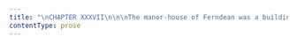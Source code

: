 ```yaml
---
title: "\nCHAPTER XXXVII\n\n\nThe manor-house of Ferndean was a building of considerable antiquity,\nmoderate size, and no architectural pretensions, deep buried in a wood.\_\nI had heard of it before.\_ Mr. Rochester often spoke of it, and\nsometimes went there.\_ His father had purchased the estate for the sake\nof the game covers.\_ He would have let the house, but could find no\ntenant, in consequence of its ineligible and insalubrious site.\_\nFerndean then remained uninhabited and unfurnished, with the exception\nof some two or three rooms fitted up for the accommodation of the squire\nwhen he went there in the season to shoot.\n\nTo this house I came just ere dark on an evening marked by the\ncharacteristics of sad sky, cold gale, and continued small penetrating\nrain.\_ The last mile I performed on foot, having dismissed the chaise\nand driver with the double remuneration I had promised.\_ Even when\nwithin a very short distance of the manor-house, you could see nothing\nof it, so thick and dark grew the timber of the gloomy wood about it.\_\nIron gates between granite pillars showed me where to enter, and passing\nthrough them, I found myself at once in the twilight of close-ranked\ntrees.\_ There was a grass-grown track descending the forest aisle\nbetween hoar and knotty shafts and under branched arches.\_ I followed\nit, expecting soon to reach the dwelling; but it stretched on and on, it\nwould far and farther: no sign of habitation or grounds was visible.\n\nI thought I had taken a wrong direction and lost my way.\_ The darkness\nof natural as well as of sylvan dusk gathered over me.\_ I looked round\nin search of another road.\_ There was none: all was interwoven stem,\ncolumnar trunk, dense summer foliage—no opening anywhere.\n\nI proceeded: at last my way opened, the trees thinned a little;\npresently I beheld a railing, then the house—scarce, by this dim light,\ndistinguishable from the trees; so dank and green were its decaying\nwalls.\_ Entering a portal, fastened only by a latch, I stood amidst a\nspace of enclosed ground, from which the wood swept away in a\nsemicircle.\_ There were no flowers, no garden-beds; only a broad\ngravel-walk girdling a grass-plat, and this set in the heavy frame of\nthe forest.\_ The house presented two pointed gables in its front; the\nwindows were latticed and narrow: the front door was narrow too, one\nstep led up to it.\_ The whole looked, as the host of the Rochester Arms\nhad said, “quite a desolate spot.”\_ It was as still as a church on a\nweek-day: the pattering rain on the forest leaves was the only sound\naudible in its vicinage.\n\n“Can there be life here?” I asked.\n\nYes, life of some kind there was; for I heard a movement—that narrow\nfront-door was unclosing, and some shape was about to issue from the\ngrange.\n\nIt opened slowly: a figure came out into the twilight and stood on the\nstep; a man without a hat: he stretched forth his hand as if to feel\nwhether it rained.\_ Dusk as it was, I had recognised him—it was my\nmaster, Edward Fairfax Rochester, and no other.\n\nI stayed my step, almost my breath, and stood to watch him—to examine\nhim, myself unseen, and alas! to him invisible.\_ It was a sudden\nmeeting, and one in which rapture was kept well in check by pain.\_ I had\nno difficulty in restraining my voice from exclamation, my step from\nhasty advance.\n\nHis form was of the same strong and stalwart contour as ever: his port\nwas still erect, his hair was still raven black; nor were his features\naltered or sunk: not in one year’s space, by any sorrow, could his\nathletic strength be quelled or his vigorous prime blighted.\_ But in his\ncountenance I saw a change: that looked desperate and brooding—that\nreminded me of some wronged and fettered wild beast or bird, dangerous\nto approach in his sullen woe.\_ The caged eagle, whose gold-ringed eyes\ncruelty has extinguished, might look as looked that sightless Samson.\n\nAnd, reader, do you think I feared him in his blind ferocity?—if you do,\nyou little know me.\_ A soft hope blest with my sorrow that soon I should\ndare to drop a kiss on that brow of rock, and on those lips so sternly\nsealed beneath it: but not yet.\_ I would not accost him yet.\n\nHe descended the one step, and advanced slowly and gropingly towards the\ngrass-plat.\_ Where was his daring stride now?\_ Then he paused, as if he\nknew not which way to turn.\_ He lifted his hand and opened his eyelids;\ngazed blank, and with a straining effort, on the sky, and toward the\namphitheatre of trees: one saw that all to him was void darkness.\_ He\nstretched his right hand (the left arm, the mutilated one, he kept\nhidden in his bosom); he seemed to wish by touch to gain an idea of what\nlay around him: he met but vacancy still; for the trees were some yards\noff where he stood.\_ He relinquished the endeavour, folded his arms, and\nstood quiet and mute in the rain, now falling fast on his uncovered\nhead.\_ At this moment John approached him from some quarter.\n\n“Will you take my arm, sir?” he said; “there is a heavy shower coming\non: had you not better go in?”\n\n“Let me alone,” was the answer.\n\nJohn withdrew without having observed me.\_ Mr. Rochester now tried to\nwalk about: vainly,—all was too uncertain.\_ He groped his way back to\nthe house, and, re-entering it, closed the door.\n\nI now drew near and knocked: John’s wife opened for me.\_ “Mary,” I said,\n“how are you?”\n\nShe started as if she had seen a ghost: I calmed her.\_ To her hurried\n“Is it really you, miss, come at this late hour to this lonely place?”\_\nI answered by taking her hand; and then I followed her into the kitchen,\nwhere John now sat by a good fire.\_ I explained to them, in few words,\nthat I had heard all which had happened since I left Thornfield, and\nthat I was come to see Mr. Rochester.\_ I asked John to go down to the\nturn-pike-house, where I had dismissed the chaise, and bring my trunk,\nwhich I had left there: and then, while I removed my bonnet and shawl, I\nquestioned Mary as to whether I could be accommodated at the Manor House\nfor the night; and finding that arrangements to that effect, though\ndifficult, would not be impossible, I informed her I should stay.\_ Just\nat this moment the parlour-bell rang.\n\n“When you go in,” said I, “tell your master that a person wishes to\nspeak to him, but do not give my name.”\n\n“I don’t think he will see you,” she answered; “he refuses everybody.”\n\nWhen she returned, I inquired what he had said.\_ “You are to send in\nyour name and your business,” she replied.\_ She then proceeded to fill a\nglass with water, and place it on a tray, together with candles.\n\n“Is that what he rang for?” I asked.\n\n“Yes: he always has candles brought in at dark, though he is blind.”\n\n“Give the tray to me; I will carry it in.”\n\nI took it from her hand: she pointed me out the parlour door.\_ The tray\nshook as I held it; the water spilt from the glass; my heart struck my\nribs loud and fast.\_ Mary opened the door for me, and shut it behind me.\n\nThis parlour looked gloomy: a neglected handful of fire burnt low in the\ngrate; and, leaning over it, with his head supported against the high,\nold-fashioned mantelpiece, appeared the blind tenant of the room.\_ His\nold dog, Pilot, lay on one side, removed out of the way, and coiled up\nas if afraid of being inadvertently trodden upon.\_ Pilot pricked up his\nears when I came in: then he jumped up with a yelp and a whine, and\nbounded towards me: he almost knocked the tray from my hands.\_ I set it\non the table; then patted him, and said softly, “Lie down!”\_ Mr.\nRochester turned mechanically to see what the commotion was: but as he\nsaw nothing, he returned and sighed.\n\n“Give me the water, Mary,” he said.\n\nI approached him with the now only half-filled glass; Pilot followed me,\nstill excited.\n\n“What is the matter?” he inquired.\n\n“Down, Pilot!” I again said.\_ He checked the water on its way to his\nlips, and seemed to listen: he drank, and put the glass down.\_ “This is\nyou, Mary, is it not?”\n\n“Mary is in the kitchen,” I answered.\n\nHe put out his hand with a quick gesture, but not seeing where I stood,\nhe did not touch me.\_ “Who is this?\_ Who is this?” he demanded, trying,\nas it seemed, to see with those sightless eyes—unavailing and\ndistressing attempt!\_ “Answer me—speak again!” he ordered, imperiously\nand aloud.\n\n“Will you have a little more water, sir?\_ I spilt half of what was in\nthe glass,” I said.\n\n“Who is it?\_ What is it?\_ Who speaks?”\n\n“Pilot knows me, and John and Mary know I am here.\_ I came only this\nevening,” I answered.\n\n“Great God!—what delusion has come over me?\_ What sweet madness has\nseized me?”\n\n“No delusion—no madness: your mind, sir, is too strong for delusion,\nyour health too sound for frenzy.”\n\n“And where is the speaker?\_ Is it only a voice?\_ Oh!\_ I cannot see,\nbut I must feel, or my heart will stop and my brain burst.\_\nWhatever—whoever you are—be perceptible to the touch or I cannot live!”\n\nHe groped; I arrested his wandering hand, and prisoned it in both mine.\n\n“Her very fingers!” he cried; “her small, slight fingers!\_ If so there\nmust be more of her.”\n\nThe muscular hand broke from my custody; my arm was seized, my\nshoulder—neck—waist—I was entwined and gathered to him.\n\n“Is it Jane?\_ What is it?\_ This is her shape—this is her size—”\n\n“And this her voice,” I added.\_ “She is all here: her heart, too.\_ God\nbless you, sir!\_ I am glad to be so near you again.”\n\n“Jane Eyre!—Jane Eyre,” was all he said.\n\n“My dear master,” I answered, “I am Jane Eyre: I have found you out—I am\ncome back to you.”\n\n“In truth?—in the flesh?\_ My living Jane?”\n\n“You touch me, sir,—you hold me, and fast enough: I am not cold like a\ncorpse, nor vacant like air, am I?”\n\n“My living darling!\_ These are certainly her limbs, and these her\nfeatures; but I cannot be so blest, after all my misery.\_ It is a dream;\nsuch dreams as I have had at night when I have clasped her once more to\nmy heart, as I do now; and kissed her, as thus—and felt that she loved\nme, and trusted that she would not leave me.”\n\n“Which I never will, sir, from this day.”\n\n“Never will, says the vision?\_ But I always woke and found it an empty\nmockery; and I was desolate and abandoned—my life dark, lonely,\nhopeless—my soul athirst and forbidden to drink—my heart famished and\nnever to be fed.\_ Gentle, soft dream, nestling in my arms now, you will\nfly, too, as your sisters have all fled before you: but kiss me before\nyou go—embrace me, Jane.”\n\n“There, sir—and there!”’\n\nI pressed my lips to his once brilliant and now rayless eyes—I swept his\nhair from his brow, and kissed that too.\_ He suddenly seemed to arouse\nhimself: the conviction of the reality of all this seized him.\n\n“It is you—is it, Jane?\_ You are come back to me then?”\n\n“I am.”\n\n“And you do not lie dead in some ditch under some stream?\_ And you are\nnot a pining outcast amongst strangers?”\n\n“No, sir!\_ I am an independent woman now.”\n\n“Independent!\_ What do you mean, Jane?”\n\n“My uncle in Madeira is dead, and he left me five thousand pounds.”\n\n“Ah! this is practical—this is real!” he cried: “I should never dream\nthat.\_ Besides, there is that peculiar voice of hers, so animating and\npiquant, as well as soft: it cheers my withered heart; it puts life into\nit.—What, Janet!\_ Are you an independent woman?\_ A rich woman?”\n\n“If you won’t let me live with you, I can build a house of my own close\nup to your door, and you may come and sit in my parlour when you want\ncompany of an evening.”\n\n“But as you are rich, Jane, you have now, no doubt, friends who will\nlook after you, and not suffer you to devote yourself to a blind lameter\nlike me?”\n\n“I told you I am independent, sir, as well as rich: I am my own\nmistress.”\n\n“And you will stay with me?”\n\n“Certainly—unless you object.\_ I will be your neighbour, your nurse,\nyour housekeeper.\_ I find you lonely: I will be your companion—to read\nto you, to walk with you, to sit with you, to wait on you, to be eyes\nand hands to you.\_ Cease to look so melancholy, my dear master; you\nshall not be left desolate, so long as I live.”\n\nHe replied not: he seemed serious—abstracted; he sighed; he half-opened\nhis lips as if to speak: he closed them again.\_ I felt a little\nembarrassed.\_ Perhaps I had too rashly over-leaped conventionalities;\nand he, like St. John, saw impropriety in my inconsiderateness.\_ I had\nindeed made my proposal from the idea that he wished and would ask me to\nbe his wife: an expectation, not the less certain because unexpressed,\nhad buoyed me up, that he would claim me at once as his own.\_ But no\nhint to that effect escaping him and his countenance becoming more\novercast, I suddenly remembered that I might have been all wrong, and\nwas perhaps playing the fool unwittingly; and I began gently to withdraw\nmyself from his arms—but he eagerly snatched me closer.\n\n“No—no—Jane; you must not go.\_ No—I have touched you, heard you, felt\nthe comfort of your presence—the sweetness of your consolation: I cannot\ngive up these joys.\_ I have little left in myself—I must have you.\_ The\nworld may laugh—may call me absurd, selfish—but it does not signify.\_ My\nvery soul demands you: it will be satisfied, or it will take deadly\nvengeance on its frame.”\n\n“Well, sir, I will stay with you: I have said so.”\n\n“Yes—but you understand one thing by staying with me; and I understand\nanother.\_ You, perhaps, could make up your mind to be about my hand and\nchair—to wait on me as a kind little nurse (for you have an affectionate\nheart and a generous spirit, which prompt you to make sacrifices for\nthose you pity), and that ought to suffice for me no doubt.\_ I suppose I\nshould now entertain none but fatherly feelings for you: do you think\nso?\_ Come—tell me.”\n\n“I will think what you like, sir: I am content to be only your nurse, if\nyou think it better.”\n\n“But you cannot always be my nurse, Janet: you are young—you must marry\none day.”\n\n“I don’t care about being married.”\n\n“You should care, Janet: if I were what I once was, I would try to make\nyou care—but—a sightless block!”\n\nHe relapsed again into gloom.\_ I, on the contrary, became more cheerful,\nand took fresh courage: these last words gave me an insight as to where\nthe difficulty lay; and as it was no difficulty with me, I felt quite\nrelieved from my previous embarrassment.\_ I resumed a livelier vein of\nconversation.\n\n“It is time some one undertook to rehumanise you,” said I, parting his\nthick and long uncut locks; “for I see you are being metamorphosed into\na lion, or something of that sort.\_ You have a ‘faux air’ of\nNebuchadnezzar in the fields about you, that is certain: your hair\nreminds me of eagles’ feathers; whether your nails are grown like birds’\nclaws or not, I have not yet noticed.”\n\n“On this arm, I have neither hand nor nails,” he said, drawing the\nmutilated limb from his breast, and showing it to me.\_ “It is a mere\nstump—a ghastly sight!\_ Don’t you think so, Jane?”\n\n“It is a pity to see it; and a pity to see your eyes—and the scar of\nfire on your forehead: and the worst of it is, one is in danger of\nloving you too well for all this; and making too much of you.”\n\n“I thought you would be revolted, Jane, when you saw my arm, and my\ncicatrised visage.”\n\n“Did you?\_ Don’t tell me so—lest I should say something disparaging to\nyour judgment.\_ Now, let me leave you an instant, to make a better fire,\nand have the hearth swept up.\_ Can you tell when there is a good fire?”\n\n“Yes; with the right eye I see a glow—a ruddy haze.”\n\n“And you see the candles?”\n\n“Very dimly—each is a luminous cloud.”\n\n“Can you see me?”\n\n“No, my fairy: but I am only too thankful to hear and feel you.”\n\n“When do you take supper?”\n\n“I never take supper.”\n\n“But you shall have some to-night.\_ I am hungry: so are you, I daresay,\nonly you forget.”\n\nSummoning Mary, I soon had the room in more cheerful order: I prepared\nhim, likewise, a comfortable repast.\_ My spirits were excited, and with\npleasure and ease I talked to him during supper, and for a long time\nafter.\_ There was no harassing restraint, no repressing of glee and\nvivacity with him; for with him I was at perfect ease, because I knew I\nsuited him; all I said or did seemed either to console or revive him.\_\nDelightful consciousness!\_ It brought to life and light my whole nature:\nin his presence I thoroughly lived; and he lived in mine.\_ Blind as he\nwas, smiles played over his face, joy dawned on his forehead: his\nlineaments softened and warmed.\n\nAfter supper, he began to ask me many questions, of where I had been,\nwhat I had been doing, how I had found him out; but I gave him only very\npartial replies: it was too late to enter into particulars that night.\_\nBesides, I wished to touch no deep-thrilling chord—to open no fresh well\nof emotion in his heart: my sole present aim was to cheer him.\_ Cheered,\nas I have said, he was: and yet but by fits.\_ If a moment’s silence\nbroke the conversation, he would turn restless, touch me, then say,\n“Jane.”\n\n“You are altogether a human being, Jane?\_ You are certain of that?”\n\n\n\n“I conscientiously believe so, Mr. Rochester.”\n\n“Yet how, on this dark and doleful evening, could you so suddenly rise\non my lone hearth?\_ I stretched my hand to take a glass of water from a\nhireling, and it was given me by you: I asked a question, expecting\nJohn’s wife to answer me, and your voice spoke at my ear.”\n\n“Because I had come in, in Mary’s stead, with the tray.”\n\n“And there is enchantment in the very hour I am now spending with you.\_\nWho can tell what a dark, dreary, hopeless life I have dragged on for\nmonths past?\_ Doing nothing, expecting nothing; merging night in day;\nfeeling but the sensation of cold when I let the fire go out, of hunger\nwhen I forgot to eat: and then a ceaseless sorrow, and, at times, a very\ndelirium of desire to behold my Jane again.\_ Yes: for her restoration I\nlonged, far more than for that of my lost sight.\_ How can it be that\nJane is with me, and says she loves me?\_ Will she not depart as suddenly\nas she came?\_ To-morrow, I fear I shall find her no more.”\n\nA commonplace, practical reply, out of the train of his own disturbed\nideas, was, I was sure, the best and most reassuring for him in this\nframe of mind.\_ I passed my finger over his eyebrows, and remarked that\nthey were scorched, and that I would apply something which would make\nthem grow as broad and black as ever.\n\n“Where is the use of doing me good in any way, beneficent spirit, when,\nat some fatal moment, you will again desert me—passing like a shadow,\nwhither and how to me unknown, and for me remaining afterwards\nundiscoverable?\n\n“Have you a pocket-comb about you, sir?”\n\n“What for, Jane?”\n\n“Just to comb out this shaggy black mane.\_ I find you rather alarming,\nwhen I examine you close at hand: you talk of my being a fairy, but I am\nsure, you are more like a brownie.”\n\n“Am I hideous, Jane?”\n\n“Very, sir: you always were, you know.”\n\n“Humph!\_ The wickedness has not been taken out of you, wherever you have\nsojourned.”\n\n“Yet I have been with good people; far better than you: a hundred times\nbetter people; possessed of ideas and views you never entertained in\nyour life: quite more refined and exalted.”\n\n“Who the deuce have you been with?”\n\n“If you twist in that way you will make me pull the hair out of your\nhead; and then I think you will cease to entertain doubts of my\nsubstantiality.”\n\n“Who have you been with, Jane?”\n\n“You shall not get it out of me to-night, sir; you must wait till\nto-morrow; to leave my tale half told, will, you know, be a sort of\nsecurity that I shall appear at your breakfast table to finish it.\_ By\nthe bye, I must mind not to rise on your hearth with only a glass of\nwater then: I must bring an egg at the least, to say nothing of fried\nham.”\n\n“You mocking changeling—fairy-born and human-bred!\_ You make me feel as\nI have not felt these twelve months.\_ If Saul could have had you for his\nDavid, the evil spirit would have been exorcised without the aid of the\nharp.”\n\n“There, sir, you are redd up and made decent.\_ Now I’ll leave you: I\nhave been travelling these last three days, and I believe I am tired.\_\nGood night.”\n\n“Just one word, Jane: were there only ladies in the house where you have\nbeen?”\n\nI laughed and made my escape, still laughing as I ran upstairs.\_ “A good\nidea!”\_ I thought with glee.\_ “I see I have the means of fretting him\nout of his melancholy for some time to come.”\n\nVery early the next morning I heard him up and astir, wandering from one\nroom to another.\_ As soon as Mary came down I heard the question: “Is\nMiss Eyre here?”\_ Then: “Which room did you put her into?\_ Was it dry?\_\nIs she up?\_ Go and ask if she wants anything; and when she will come\ndown.”\n\nI came down as soon as I thought there was a prospect of breakfast.\_\nEntering the room very softly, I had a view of him before he discovered\nmy presence.\_ It was mournful, indeed, to witness the subjugation of\nthat vigorous spirit to a corporeal infirmity.\_ He sat in his\nchair—still, but not at rest: expectant evidently; the lines of now\nhabitual sadness marking his strong features.\_ His countenance reminded\none of a lamp quenched, waiting to be re-lit—and alas! it was not\nhimself that could now kindle the lustre of animated expression: he was\ndependent on another for that office!\_ I had meant to be gay and\ncareless, but the powerlessness of the strong man touched my heart to\nthe quick: still I accosted him with what vivacity I could.\n\n“It is a bright, sunny morning, sir,” I said.\_ “The rain is over and\ngone, and there is a tender shining after it: you shall have a walk\nsoon.”\n\nI had wakened the glow: his features beamed.\n\n“Oh, you are indeed there, my skylark!\_ Come to me.\_ You are not gone:\nnot vanished?\_ I heard one of your kind an hour ago, singing high over\nthe wood: but its song had no music for me, any more than the rising sun\nhad rays.\_ All the melody on earth is concentrated in my Jane’s tongue\nto my ear (I am glad it is not naturally a silent one): all the sunshine\nI can feel is in her presence.”\n\nThe water stood in my eyes to hear this avowal of his dependence; just\nas if a royal eagle, chained to a perch, should be forced to entreat a\nsparrow to become its purveyor.\_ But I would not be lachrymose: I dashed\noff the salt drops, and busied myself with preparing breakfast.\n\nMost of the morning was spent in the open air.\_ I led him out of the wet\nand wild wood into some cheerful fields: I described to him how\nbrilliantly green they were; how the flowers and hedges looked\nrefreshed; how sparklingly blue was the sky.\_ I sought a seat for him in\na hidden and lovely spot, a dry stump of a tree; nor did I refuse to let\nhim, when seated, place me on his knee.\_ Why should I, when both he and\nI were happier near than apart?\_ Pilot lay beside us: all was quiet.\_ He\nbroke out suddenly while clasping me in his arms—\n\n“Cruel, cruel deserter!\_ Oh, Jane, what did I feel when I discovered you\nhad fled from Thornfield, and when I could nowhere find you; and, after\nexamining your apartment, ascertained that you had taken no money, nor\nanything which could serve as an equivalent!\_ A pearl necklace I had\ngiven you lay untouched in its little casket; your trunks were left\ncorded and locked as they had been prepared for the bridal tour.\_ What\ncould my darling do, I asked, left destitute and penniless?\_ And what\ndid she do?\_ Let me hear now.”\n\nThus urged, I began the narrative of my experience for the last year.\_ I\nsoftened considerably what related to the three days of wandering and\nstarvation, because to have told him all would have been to inflict\nunnecessary pain: the little I did say lacerated his faithful heart\ndeeper than I wished.\n\nI should not have left him thus, he said, without any means of making my\nway: I should have told him my intention.\_ I should have confided in\nhim: he would never have forced me to be his mistress.\_ Violent as he\nhad seemed in his despair, he, in truth, loved me far too well and too\ntenderly to constitute himself my tyrant: he would have given me half\nhis fortune, without demanding so much as a kiss in return, rather than\nI should have flung myself friendless on the wide world.\_ I had endured,\nhe was certain, more than I had confessed to him.\n\n“Well, whatever my sufferings had been, they were very short,” I\nanswered: and then I proceeded to tell him how I had been received at\nMoor House; how I had obtained the office of schoolmistress, &c.\_ The\naccession of fortune, the discovery of my relations, followed in due\norder.\_ Of course, St. John Rivers’ name came in frequently in the\nprogress of my tale.\_ When I had done, that name was immediately taken\nup.\n\n“This St. John, then, is your cousin?”\n\n“Yes.”\n\n“You have spoken of him often: do you like him?”\n\n“He was a very good man, sir; I could not help liking him.”\n\n“A good man.\_ Does that mean a respectable well-conducted man of fifty?\_\nOr what does it mean?”\n\n“St John was only twenty-nine, sir.”\n\n“‘Jeune encore,’ as the French say.\_ Is he a person of low stature,\nphlegmatic, and plain.\_ A person whose goodness consists rather in his\nguiltlessness of vice, than in his prowess in virtue.”\n\n“He is untiringly active.\_ Great and exalted deeds are what he lives to\nperform.”\n\n“But his brain?\_ That is probably rather soft?\_ He means well: but you\nshrug your shoulders to hear him talk?”\n\n“He talks little, sir: what he does say is ever to the point.\_ His brain\nis first-rate, I should think not impressible, but vigorous.”\n\n“Is he an able man, then?”\n\n“Truly able.”\n\n“A thoroughly educated man?”\n\n“St. John is an accomplished and profound scholar.”\n\n“His manners, I think, you said are not to your taste?—priggish and\nparsonic?”\n\n“I never mentioned his manners; but, unless I had a very bad taste, they\nmust suit it; they are polished, calm, and gentlemanlike.”\n\n“His appearance,—I forget what description you gave of his appearance;—a\nsort of raw curate, half strangled with his white neckcloth, and stilted\nup on his thick-soled high-lows, eh?”\n\n“St. John dresses well.\_ He is a handsome man: tall, fair, with blue\neyes, and a Grecian profile.”\n\n(Aside.)\_ “Damn him!”—(To me.)\_ “Did you like him, Jane?”\n\n“Yes, Mr. Rochester, I liked him: but you asked me that before.”\n\nI perceived, of course, the drift of my interlocutor.\_ Jealousy had got\nhold of him: she stung him; but the sting was salutary: it gave him\nrespite from the gnawing fang of melancholy.\_ I would not, therefore,\nimmediately charm the snake.\n\n“Perhaps you would rather not sit any longer on my knee, Miss Eyre?” was\nthe next somewhat unexpected observation.\n\n“Why not, Mr. Rochester?”\n\n“The picture you have just drawn is suggestive of a rather too\noverwhelming contrast.\_ Your words have delineated very prettily a\ngraceful Apollo: he is present to your imagination,—tall, fair,\nblue-eyed, and with a Grecian profile.\_ Your eyes dwell on a Vulcan,—a\nreal blacksmith, brown, broad-shouldered: and blind and lame into the\nbargain.”\n\n“I never thought of it, before; but you certainly are rather like\nVulcan, sir.”\n\n“Well, you can leave me, ma’am: but before you go” (and he retained me\nby a firmer grasp than ever), “you will be pleased just to answer me a\nquestion or two.”\_ He paused.\n\n“What questions, Mr. Rochester?”\n\nThen followed this cross-examination.\n\n“St. John made you schoolmistress of Morton before he knew you were his\ncousin?”\n\n“Yes.”\n\n“You would often see him?\_ He would visit the school sometimes?”\n\n“Daily.”\n\n“He would approve of your plans, Jane?\_ I know they would be clever, for\nyou are a talented creature!”\n\n“He approved of them—yes.”\n\n“He would discover many things in you he could not have expected to\nfind?\_ Some of your accomplishments are not ordinary.”\n\n“I don’t know about that.”\n\n“You had a little cottage near the school, you say: did he ever come\nthere to see you?”\n\n“Now and then?”\n\n“Of an evening?”\n\n“Once or twice.”\n\nA pause.\n\n“How long did you reside with him and his sisters after the cousinship\nwas discovered?”\n\n“Five months.”\n\n“Did Rivers spend much time with the ladies of his family?”\n\n“Yes; the back parlour was both his study and ours: he sat near the\nwindow, and we by the table.”\n\n“Did he study much?”\n\n“A good deal.”\n\n“What?”\n\n“Hindostanee.”\n\n“And what did you do meantime?”\n\n“I learnt German, at first.”\n\n“Did he teach you?”\n\n“He did not understand German.”\n\n“Did he teach you nothing?”\n\n“A little Hindostanee.”\n\n“Rivers taught you Hindostanee?”\n\n“Yes, sir.”\n\n“And his sisters also?”\n\n“No.”\n\n“Only you?”\n\n“Only me.”\n\n“Did you ask to learn?”\n\n“No.”\n\n“He wished to teach you?”\n\n“Yes.”\n\nA second pause.\n\n“Why did he wish it?\_ Of what use could Hindostanee be to you?”\n\n“He intended me to go with him to India.”\n\n“Ah! here I reach the root of the matter.\_ He wanted you to marry him?”\n\n“He asked me to marry him.”\n\n“That is a fiction—an impudent invention to vex me.”\n\n“I beg your pardon, it is the literal truth: he asked me more than once,\nand was as stiff about urging his point as ever you could be.”\n\n“Miss Eyre, I repeat it, you can leave me.\_ How often am I to say the\nsame thing?\_ Why do you remain pertinaciously perched on my knee, when I\nhave given you notice to quit?”\n\n“Because I am comfortable there.”\n\n“No, Jane, you are not comfortable there, because your heart is not with\nme: it is with this cousin—this St. John.\_ Oh, till this moment, I\nthought my little Jane was all mine!\_ I had a belief she loved me even\nwhen she left me: that was an atom of sweet in much bitter.\_ Long as we\nhave been parted, hot tears as I have wept over our separation, I never\nthought that while I was mourning her, she was loving another!\_ But it\nis useless grieving.\_ Jane, leave me: go and marry Rivers.”\n\n“Shake me off, then, sir,—push me away, for I’ll not leave you of my own\naccord.”\n\n“Jane, I ever like your tone of voice: it still renews hope, it sounds\nso truthful.\_ When I hear it, it carries me back a year.\_ I forget that\nyou have formed a new tie.\_ But I am not a fool—go—”\n\n“Where must I go, sir?”\n\n“Your own way—with the husband you have chosen.”\n\n“Who is that?”\n\n“You know—this St. John Rivers.”\n\n“He is not my husband, nor ever will be.\_ He does not love me: I do not\nlove him.\_ He loves (as he can love, and that is not as you love) a\nbeautiful young lady called Rosamond.\_ He wanted to marry me only\nbecause he thought I should make a suitable missionary’s wife, which she\nwould not have done.\_ He is good and great, but severe; and, for me,\ncold as an iceberg.\_ He is not like you, sir: I am not happy at his\nside, nor near him, nor with him.\_ He has no indulgence for me—no\nfondness.\_ He sees nothing attractive in me; not even youth—only a few\nuseful mental points.—Then I must leave you, sir, to go to him?”\n\nI shuddered involuntarily, and clung instinctively closer to my blind\nbut beloved master.\_ He smiled.\n\n“What, Jane!\_ Is this true?\_ Is such really the state of matters between\nyou and Rivers?”\n\n“Absolutely, sir!\_ Oh, you need not be jealous!\_ I wanted to tease you a\nlittle to make you less sad: I thought anger would be better than\ngrief.\_ But if you wish me to love you, could you but see how much I\ndo love you, you would be proud and content.\_ All my heart is yours,\nsir: it belongs to you; and with you it would remain, were fate to exile\nthe rest of me from your presence for ever.”\n\nAgain, as he kissed me, painful thoughts darkened his aspect.\n\n“My seared vision!\_ My crippled strength!” he murmured regretfully.\n\nI caressed, in order to soothe him.\_ I knew of what he was thinking, and\nwanted to speak for him, but dared not.\_ As he turned aside his face a\nminute, I saw a tear slide from under the sealed eyelid, and trickle\ndown the manly cheek.\_ My heart swelled.\n\n“I am no better than the old lightning-struck chestnut-tree in\nThornfield orchard,” he remarked ere long.\_ “And what right would that\nruin have to bid a budding woodbine cover its decay with freshness?”\n\n“You are no ruin, sir—no lightning-struck tree: you are green and\nvigorous.\_ Plants will grow about your roots, whether you ask them or\nnot, because they take delight in your bountiful shadow; and as they\ngrow they will lean towards you, and wind round you, because your\nstrength offers them so safe a prop.”\n\nAgain he smiled: I gave him comfort.\n\n“You speak of friends, Jane?” he asked.\n\n“Yes, of friends,” I answered rather hesitatingly: for I knew I meant\nmore than friends, but could not tell what other word to employ.\_ He\nhelped me.\n\n“Ah!\_ Jane.\_ But I want a wife.”\n\n“Do you, sir?”\n\n“Yes: is it news to you?”\n\n“Of course: you said nothing about it before.”\n\n“Is it unwelcome news?”\n\n“That depends on circumstances, sir—on your choice.”\n\n“Which you shall make for me, Jane.\_ I will abide by your decision.”\n\n“Choose then, sir—her who loves you best.”\n\n“I will at least choose—her I love best.\_ Jane, will you marry me?”\n\n“Yes, sir.”\n\n“A poor blind man, whom you will have to lead about by the hand?”\n\n“Yes, sir.”\n\n“A crippled man, twenty years older than you, whom you will have to wait\non?”\n\n“Yes, sir.”\n\n“Truly, Jane?”\n\n“Most truly, sir.”\n\n“Oh! my darling!\_ God bless you and reward you!”\n\n“Mr. Rochester, if ever I did a good deed in my life—if ever I thought a\ngood thought—if ever I prayed a sincere and blameless prayer—if ever I\nwished a righteous wish,—I am rewarded now.\_ To be your wife is, for me,\nto be as happy as I can be on earth.”\n\n“Because you delight in sacrifice.”\n\n“Sacrifice!\_ What do I sacrifice?\_ Famine for food, expectation for\ncontent.\_ To be privileged to put my arms round what I value—to press my\nlips to what I love—to repose on what I trust: is that to make a\nsacrifice?\_ If so, then certainly I delight in sacrifice.”\n\n“And to bear with my infirmities, Jane: to overlook my deficiencies.”\n\n“Which are none, sir, to me.\_ I love you better now, when I can really\nbe useful to you, than I did in your state of proud independence, when\nyou disdained every part but that of the giver and protector.”\n\n“Hitherto I have hated to be helped—to be led: henceforth, I feel I\nshall hate it no more.\_ I did not like to put my hand into a hireling’s,\nbut it is pleasant to feel it circled by Jane’s little fingers.\_ I\npreferred utter loneliness to the constant attendance of servants; but\nJane’s soft ministry will be a perpetual joy.\_ Jane suits me: do I suit\nher?”\n\n“To the finest fibre of my nature, sir.”\n\n“The case being so, we have nothing in the world to wait for: we must be\nmarried instantly.”\n\nHe looked and spoke with eagerness: his old impetuosity was rising.\n\n“We must become one flesh without any delay, Jane: there is but the\nlicence to get—then we marry.”\n\n“Mr. Rochester, I have just discovered the sun is far declined from its\nmeridian, and Pilot is actually gone home to his dinner.\_ Let me look at\nyour watch.”\n\n“Fasten it into your girdle, Janet, and keep it henceforward: I have no\nuse for it.”\n\n“It is nearly four o’clock in the afternoon, sir.\_ Don’t you feel\nhungry?”\n\n“The third day from this must be our wedding-day, Jane.\_ Never mind fine\nclothes and jewels, now: all that is not worth a fillip.”\n\n“The sun has dried up all the rain-drops, sir.\_ The breeze is still: it\nis quite hot.”\n\n“Do you know, Jane, I have your little pearl necklace at this moment\nfastened round my bronze scrag under my cravat?\_ I have worn it since\nthe day I lost my only treasure, as a memento of her.”\n\n“We will go home through the wood: that will be the shadiest way.”\n\nHe pursued his own thoughts without heeding me.\n\n“Jane! you think me, I daresay, an irreligious dog: but my heart swells\nwith gratitude to the beneficent God of this earth just now.\_ He sees\nnot as man sees, but far clearer: judges not as man judges, but far more\nwisely.\_ I did wrong: I would have sullied my innocent flower—breathed\nguilt on its purity: the Omnipotent snatched it from me.\_ I, in my\nstiff-necked rebellion, almost cursed the dispensation: instead of\nbending to the decree, I defied it.\_ Divine justice pursued its course;\ndisasters came thick on me: I was forced to pass through the valley of\nthe shadow of death.\_ His chastisements are mighty; and one smote me\nwhich has humbled me for ever.\_ You know I was proud of my strength: but\nwhat is it now, when I must give it over to foreign guidance, as a child\ndoes its weakness?\_ Of late, Jane—only—only of late—I began to see and\nacknowledge the hand of God in my doom.\_ I began to experience remorse,\nrepentance; the wish for reconcilement to my Maker.\_ I began sometimes\nto pray: very brief prayers they were, but very sincere.\n\n“Some days since: nay, I can number them—four; it was last Monday night,\na singular mood came over me: one in which grief replaced frenzy—sorrow,\nsullenness.\_ I had long had the impression that since I could nowhere\nfind you, you must be dead.\_ Late that night—perhaps it might be between\neleven and twelve o’clock—ere I retired to my dreary rest, I supplicated\nGod, that, if it seemed good to Him, I might soon be taken from this\nlife, and admitted to that world to come, where there was still hope of\nrejoining Jane.\n\n“I was in my own room, and sitting by the window, which was open: it\nsoothed me to feel the balmy night-air; though I could see no stars and\nonly by a vague, luminous haze, knew the presence of a moon.\_ I longed\nfor thee, Janet!\_ Oh, I longed for thee both with soul and flesh!\_ I\nasked of God, at once in anguish and humility, if I had not been long\nenough desolate, afflicted, tormented; and might not soon taste bliss\nand peace once more.\_ That I merited all I endured, I acknowledged—that\nI could scarcely endure more, I pleaded; and the alpha and omega of my\nheart’s wishes broke involuntarily from my lips in the words—‘Jane!\_\nJane!\_ Jane!’”\n\n“Did you speak these words aloud?”\n\n“I did, Jane.\_ If any listener had heard me, he would have thought me\nmad: I pronounced them with such frantic energy.”\n\n“And it was last Monday night, somewhere near midnight?”\n\n“Yes; but the time is of no consequence: what followed is the strange\npoint.\_ You will think me superstitious,—some superstition I have in my\nblood, and always had: nevertheless, this is true—true at least it is\nthat I heard what I now relate.\n\n“As I exclaimed ‘Jane!\_ Jane!\_ Jane!’ a voice—I cannot tell whence the\nvoice came, but I know whose voice it was—replied, ‘I am coming: wait\nfor me;’ and a moment after, went whispering on the wind the\nwords—‘Where are you?’\n\n“I’ll tell you, if I can, the idea, the picture these words opened to my\nmind: yet it is difficult to express what I want to express.\_ Ferndean\nis buried, as you see, in a heavy wood, where sound falls dull, and dies\nunreverberating.\_ ‘Where are you?’ seemed spoken amongst mountains; for\nI heard a hill-sent echo repeat the words.\_ Cooler and fresher at the\nmoment the gale seemed to visit my brow: I could have deemed that in\nsome wild, lone scene, I and Jane were meeting.\_ In spirit, I believe we\nmust have met.\_ You no doubt were, at that hour, in unconscious sleep,\nJane: perhaps your soul wandered from its cell to comfort mine; for\nthose were your accents—as certain as I live—they were yours!”\n\nReader, it was on Monday night—near midnight—that I too had received the\nmysterious summons: those were the very words by which I replied to it.\_\nI listened to Mr. Rochester’s narrative, but made no disclosure in\nreturn.\_ The coincidence struck me as too awful and inexplicable to be\ncommunicated or discussed.\_ If I told anything, my tale would be such as\nmust necessarily make a profound impression on the mind of my hearer:\nand that mind, yet from its sufferings too prone to gloom, needed not\nthe deeper shade of the supernatural.\_ I kept these things then, and\npondered them in my heart.\n\n“You cannot now wonder,” continued my master, “that when you rose upon\nme so unexpectedly last night, I had difficulty in believing you any\nother than a mere voice and vision, something that would melt to silence\nand annihilation, as the midnight whisper and mountain echo had melted\nbefore.\_ Now, I thank God!\_ I know it to be otherwise.\_ Yes, I thank\nGod!”\n\nHe put me off his knee, rose, and reverently lifting his hat from his\nbrow, and bending his sightless eyes to the earth, he stood in mute\ndevotion.\_ Only the last words of the worship were audible.\n\n“I thank my Maker, that, in the midst of judgment, he has remembered\nmercy.\_ I humbly entreat my Redeemer to give me strength to lead\nhenceforth a purer life than I have done hitherto!”\n\nThen he stretched his hand out to be led.\_ I took that dear hand, held\nit a moment to my lips, then let it pass round my shoulder: being so\nmuch lower of stature than he, I served both for his prop and guide.\_ We\nentered the wood, and wended homeward.\n"
contentType: prose
---
```



